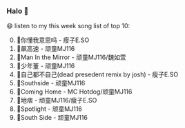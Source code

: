 

### Halo 👋

😄 listen to my this week song list of top 10:

0. 🌈你懂我意思吗 - 瘦子E.SO
1. 🌈飙高速 - 顽童MJ116
2. 🌈Man In the Mirror   - 顽童MJ116/魏如萱
3. 🌈少年董  - 顽童MJ116
4. 🌈自己都不自己(dead presedent remix by josh) - 瘦子E.SO
5. 🌈Southside - 顽童MJ116
6. 🌈Coming Home - MC Hotdog/顽童MJ116
7. 🌈地痞 - 顽童MJ116/瘦子E.SO
8. 🌈Spotlight - 顽童MJ116
9. 🌈South Side - 顽童MJ116

